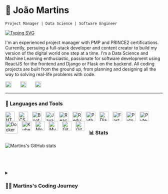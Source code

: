 # :rocket: João Martins
`Project Manager | Data Science | Software Engineer`

<p align="left">
<a href="https://git.io/typing-svg"><img src="https://readme-typing-svg.demolab.com?font=Fira+Code&pause=1000&width=235&lines=Unlock+Yourself+With+Knowledge" alt="Typing SVG" /></a>
</p>

I'm an experienced project manager with PMP and PRINCE2 certifications. Currently, persuing a full-stack developer and content creator to build my version of the digital world one step at a time. I'm a Data Science and Machine Learning enthusiastic, passionate for software development using ReactJS for the frontend and Django or Flask on the backend.
All coding projects are built from the ground up, from planning and designing all the way to solving real-life problems with code.

<!-- Social icons section -->
<p align="left">
  <a href="https://www.youtube.com/channel/UCGYMA6cWFaiLIh0lBSlxTTw"><img width="20px" alt="Youtube" title="Youtube" src="https://i.imgur.com/qiXu7b2.png"/></a>
  &#8287;&#8287;&#8287;&#8287;&#8287;
  <a href="https://twitter.com/jmrtins82"><img width="20px" alt="Twitter" title="Twitter" src="https://i.imgur.com/OXZM1L6.png"/></a>
  &#8287;&#8287;&#8287;&#8287;&#8287;
  <a href="https://discord.gg/codingdevz" alt="Discord" title="Dev Pro Tips Discord Server"><img width="20px" src="https://i.imgur.com/OViZO8J.png"/></a>
  &#8287;&#8287;&#8287;&#8287;&#8287;
</p>

---

### 🧰 Languages and Tools

<img align="left" alt="HTML" width="30px" style="padding-right:10px;" src="https://cdn.jsdelivr.net/gh/devicons/devicon/icons/html5/html5-plain.svg" />
<img align="left" alt="CSS" width="30px" style="padding-right:10px;" src="https://cdn.jsdelivr.net/gh/devicons/devicon/icons/css3/css3-plain.svg" />
<img align="left" alt="Bootstrap" width="30px" style="padding-right:10px;"  src="https://cdn.jsdelivr.net/gh/devicons/devicon/icons/bootstrap/bootstrap-original.svg" />
<img align="left" alt="JavaScript" width="30px" style="padding-right:10px;" src="https://cdn.jsdelivr.net/gh/devicons/devicon/icons/javascript/javascript-plain.svg" />
<img align="left" alt="React" width="30px" style="padding-right:10px;" src="https://cdn.jsdelivr.net/gh/devicons/devicon/icons/react/react-original.svg" />
<img align="left" alt="Redux" width="30px" style="padding-right:10px;"  src="https://cdn.jsdelivr.net/gh/devicons/devicon/icons/redux/redux-original.svg" />
<img align="left" alt="Python" width="30px" style="padding-right:10px;"  src="https://cdn.jsdelivr.net/gh/devicons/devicon/icons/python/python-original.svg" />
<img align="left" alt="Django" width="30px" style="padding-right:10px;" src="https://cdn.jsdelivr.net/gh/devicons/devicon/icons/django/django-plain.svg" />
<img align="left" alt="FastAPI" width="30px" style="padding-right:10px;" src="https://cdn.jsdelivr.net/gh/devicons/devicon/icons/fastapi/fastapi-original.svg" />          
<img align="left" alt="Pytorch" width="30px" style="padding-right:10px;" src="https://cdn.jsdelivr.net/gh/devicons/devicon/icons/pytorch/pytorch-original.svg" />
<img align="left" alt="Pytest" width="30px" style="padding-right:10px;" src="https://cdn.jsdelivr.net/gh/devicons/devicon/icons/pytest/pytest-original.svg" />
<img align="left" alt="Docker" width="40px" style="padding-right:10px;"  src="https://cdn.jsdelivr.net/gh/devicons/devicon/icons/docker/docker-original.svg" />
<img align="left" alt="Kubernets" width="30px" style="padding-right:10px;"  src="https://cdn.jsdelivr.net/gh/devicons/devicon/icons/kubernetes/kubernetes-plain.svg" />
<img align="left" alt="MongoDB" width="30px" style="padding-right:10px;" src="https://cdn.jsdelivr.net/gh/devicons/devicon/icons/mongodb/mongodb-original.svg" />
<img align="left" alt="MySQL" width="30px" style="padding-right:10px;" src="https://cdn.jsdelivr.net/gh/devicons/devicon/icons/mysql/mysql-original.svg" />
<img align="left" alt="Git" width="30px" style="padding-right:10px;" src="https://cdn.jsdelivr.net/gh/devicons/devicon/icons/git/git-original.svg" />
<img align="left" alt="GitHub" width="30px" style="padding-right:10px;" src="https://cdn.jsdelivr.net/gh/devicons/devicon/icons/github/github-original.svg" />     
<br/>
          

#

### 📊 Stats

![Martins's GitHub stats](https://github-readme-stats.vercel.app/api?username=joao82&show_icons=true&theme=gruvbox)

<!-- ![GitHub Streak](https://streak-stats.demolab.com?user=ForrestKnight&theme=gruvbox&border_radius=4.5) -->
<br/>

#

<details>
 <summary><h3>👨‍💻 Martins's Coding Journey</h3></summary>
   I started my career as a Civil Engineer and finding myself with great skills on data and leadership. After 10 years of construction management, I specialised in Project Management where I had the opportunity to be envolved in IT projects on the Financial industry. I
found my passion for data and Computer Science, and I started my coding journey with a passion to learn everything I could about programming. I started with python for data science projects and then web development framworks such Flask nad Django.
I eventually ended up building full-stack web applications with data and machine learning features to solve real world problems in developing countries.
</details>
